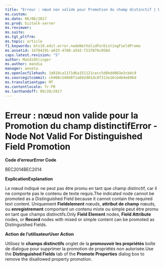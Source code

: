 ```yaml
---
title: "Erreur : nœud non valide pour Promotion du champ distinctif | Documents Microsoft"
ms.custom: 
ms.date: 06/08/2017
ms.prod: biztalk-server
ms.reviewer: 
ms.suite: 
ms.tgt_pltfrm: 
ms.topic: article
f1_keywords: bts10.edit.error.nodeNotValidForDistingFieldPromo
ms.assetid: 14784291-a833-4768-a542-f237076c058d
caps.latest.revision: "5"
author: MandiOhlinger
ms.author: mandia
manager: anneta
ms.openlocfilehash: 1d818ca11f1d6a151121cecc5d0bdd083e3cbdc9
ms.sourcegitcommit: cb908c540d8f1a692d01dc8f313e16cb4b4e696d
ms.translationtype: MT
ms.contentlocale: fr-FR
ms.lasthandoff: 09/20/2017
---
```

# <a name="error---node-not-valid-for-distinguished-field-promotion"></a><span data-ttu-id="51c4e-102">Erreur : nœud non valide pour la Promotion du champ distinctif</span><span class="sxs-lookup"><span data-stu-id="51c4e-102">Error - Node Not Valid For Distinguished Field Promotion</span></span>
<span data-ttu-id="51c4e-103">**Code d’erreur**</span><span class="sxs-lookup"><span data-stu-id="51c4e-103">**Error Code**</span></span>  
  
 <span data-ttu-id="51c4e-104">BEC2014</span><span class="sxs-lookup"><span data-stu-id="51c4e-104">BEC2014</span></span>  
  
 <span data-ttu-id="51c4e-105">**Explication**</span><span class="sxs-lookup"><span data-stu-id="51c4e-105">**Explanation**</span></span>  
  
 <span data-ttu-id="51c4e-106">Le nœud indiqué ne peut pas être promu en tant que champ distinctif, car il ne comporte pas le contenu de texte requis.</span><span class="sxs-lookup"><span data-stu-id="51c4e-106">The indicated node cannot be promoted as a Distinguished Field because it cannot contain the required text content.</span></span> <span data-ttu-id="51c4e-107">Uniquement **Fieldelement** nœuds, **attribut de champ** nœuds, ou **enregistrement** comportant un contenu mixte ou simple peut être promu en tant que champs distinctifs.</span><span class="sxs-lookup"><span data-stu-id="51c4e-107">Only **Field Element** nodes, **Field Attribute** nodes, or **Record** nodes with mixed or simple content can be promoted as Distinguished Fields.</span></span>  
  
 <span data-ttu-id="51c4e-108">**Action de l’utilisateur**</span><span class="sxs-lookup"><span data-stu-id="51c4e-108">**User Action**</span></span>  
  
 <span data-ttu-id="51c4e-109">Utilisez le **champs distinctifs** onglet de la **promouvoir les propriétés** boîte de dialogue pour supprimer la promotion de propriétés non autorisée.</span><span class="sxs-lookup"><span data-stu-id="51c4e-109">Use the **Distinguished Fields** tab of the **Promote Properties** dialog box to remove the disallowed property promotion.</span></span>